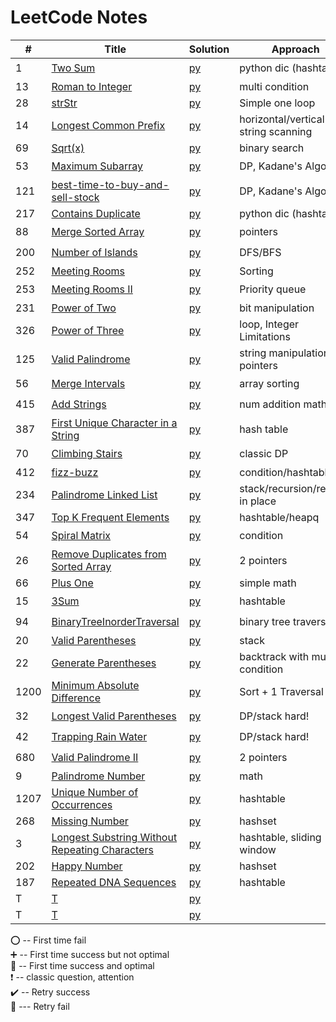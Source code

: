 # LeetCode Notes 


| #    | Title                                                                                                                           | Solution                                                      | Approach                            | Comments                                   |  
|------|---------------------------------------------------------------------------------------------------------------------------------|---------------------------------------------------------------|-------------------------------------|--------------------------------------------|
| 1    | [Two Sum](https://leetcode.com/problems/two-sum/)                                                                               | [py](hashTable/TwoSum.md)                                     | python dic (hashtable)              | :heavy_exclamation_mark:  :100:            |
| 13   | [Roman to Integer](https://leetcode.com/problems/roman-to-integer/)                                                             | [py](general/Roman.md)                                        | multi condition                     | :heavy_plus_sign:                          |
| 28   | [strStr](https://leetcode.com/problems/implement-strstr/)                                                                       | [py](general/strStr.md)                                       | Simple one loop                     | :100:                                      |
| 14   | [Longest Common Prefix](https://leetcode.com/problems/longest-common-prefix/)                                                   | [py](general/prefix.md)                                       | horizontal/vertical string scanning | :100:                                      |
| 69   | [Sqrt(x)](https://leetcode.com/problems/sqrtx/)                                                                                 | [py](./math/sqrt.md)                                          | binary search                       | :heavy_plus_sign:                          |
| 53   | [Maximum Subarray](https://leetcode.com/problems/maximum-subarray/)                                                             | [py](dynamicProgramming/maximumSubarray.md)                   | DP, Kadane's Algorithm              | :o:                                        |
| 121  | [best-time-to-buy-and-sell-stock](https://leetcode.com/problems/best-time-to-buy-and-sell-stock/)                               | [py](dynamicProgramming/stock.md)                             | DP, Kadane's Algorithm              | :heavy_exclamation_mark:  :o:              |
| 217  | [Contains Duplicate](https://leetcode.com/problems/contains-duplicate/)                                                         | [py](general/containDuplicates.md)                            | python dic (hashtable)              | :100:                                      |
| 88   | [Merge Sorted Array](https://leetcode.com/problems/merge-sorted-array/)                                                         | [py](pointers/MergeSortedArray.md)                            | pointers                            | :o:                                        |
| 200  | [Number of Islands](https://leetcode.com/problems/number-of-islands/)                                                           | [py](DFS-BFS/number-of-islands.md)                            | DFS/BFS                             | :o:                                        |
| 252  | [Meeting Rooms](https://leetcode.com/problems/meeting-rooms/)                                                                   | [py](array/MeetingRooms.md)                                   | Sorting                             | :100:                                      |
| 253  | [Meeting Rooms II](https://leetcode.com/problems/meeting-rooms-ii/)                                                             | [py](heap/MeetingRoomsII.md)                                  | Priority queue                      | :o:                                        |
| 231  | [Power of Two](https://leetcode.com/problems/power-of-two/)                                                                     | [py](BitManipulation/PowerofTwo.md)                           | bit manipulation                    | :heavy_plus_sign:                          |
| 326  | [Power of Three](https://leetcode.com/problems/power-of-three/)                                                                 | [py](BitManipulation/PowerofThree.md)                         | loop, Integer Limitations           | :heavy_plus_sign:                          |
| 125  | [Valid Palindrome](https://leetcode.com/problems/valid-palindrome/)                                                             | [py](string/ValidPalindrome.md)                               | string manipulation/ 2 pointers     | :100:                                      |
| 56   | [Merge Intervals](https://leetcode.com/problems/merge-intervals/)                                                               | [py](array/MergeIntervals.md)                                 | array sorting                       | :o:                                        |
| 415  | [Add Strings](https://leetcode.com/problems/add-strings/)                                                                       | [py](math/AddStrings.md)                                      | num addition math                   | :o:                                        |
| 387  | [First Unique Character in a String](https://leetcode.com/problems/first-unique-character-in-a-string/)                         | [py](hashTable/FirstUniqueCharInString.md)                    | hash table                          | :100:                                      |
| 70   | [Climbing Stairs](https://leetcode.com/problems/climbing-stairs/)                                                               | [py](dynamicProgramming/ClimbingStairs.md)                    | classic DP                          | :heavy_exclamation_mark: :heavy_plus_sign: |
| 412  | [fizz-buzz](https://leetcode.com/problems/fizz-buzz/)                                                                           | [py](general/fizz-buzz.md)                                    | condition/hashtable                 | :100:                                      |
| 234  | [Palindrome Linked List](https://leetcode.com/problems/palindrome-linked-list/)                                                 | [py](linkedList/PalindromeLinkedList.md)                      | stack/recursion/reverse in place    | :heavy_exclamation_mark: :heavy_plus_sign: |
| 347  | [Top K Frequent Elements](https://leetcode.com/problems/top-k-frequent-elements/)                                               | [py](hashTable/TopKElements.md)                               | hashtable/heapq                     | :heavy_plus_sign:                          |
| 54   | [Spiral Matrix](https://leetcode.com/problems/spiral-matrix/)                                                                   | [py](general/SpiralMatrix.md)                                 | condition                           | :o:                                        |
| 26   | [Remove Duplicates from Sorted Array](https://leetcode.com/problems/remove-duplicates-from-sorted-array/)                       | [py](pointers/remove-duplicates-from-sorted-array.md)         | 2 pointers                          | :100:                                      |
| 66   | [Plus One](https://leetcode.com/problems/plus-one/)                                                                             | [py](general/PlusOne.md)                                      | simple math                         | :100:                                      |
| 15   | [3Sum](https://leetcode.com/problems/3sum/)                                                                                     | [py](hashTable/3sum.md)                                       | hashtable                           | :o:                                        |
| 94   | [BinaryTreeInorderTraversal](https://leetcode.com/problems/binary-tree-inorder-traversal/)                                      | [py](BinaryTree/BinaryTreeInorderTraversal.md)                | binary tree traversal               | :o:                                        |
| 20   | [Valid Parentheses](https://leetcode.com/problems/valid-parentheses/)                                                           | [py](stack/ValidParentheses.md)                               | stack                               | :100:                                      |
| 22   | [Generate Parentheses](https://leetcode.com/problems/generate-parentheses/)                                                     | [py](backtrack/GenerateParentheses.md)                        | backtrack with multiple condition   | :o:                                        |
| 1200 | [Minimum Absolute Difference](https://leetcode.com/problems/minimum-absolute-difference/)                                       | [py](general/MinimumAbsoluteDifference.md)                    | Sort + 1 Traversal                  | :100:                                      |
| 32   | [Longest Valid Parentheses](https://leetcode.com/problems/longest-valid-parentheses/)                                           | [py](dynamicProgramming/LongestValidParentheses.md)           | DP/stack   hard!                    | :o:                                        |
| 42   | [Trapping Rain Water](https://leetcode.com/problems/trapping-rain-water/)                                                       | [py](stack/TrappingRainWater.md)                              | DP/stack   hard!                    | :o:                                        |
| 680  | [Valid Palindrome II](https://leetcode.com/problems/valid-palindrome-ii/)                                                       | [py](pointers/ValidPalindromeII.md)                           | 2 pointers                          | :o:                                        |
| 9    | [Palindrome Number](https://leetcode.com/problems/palindrome-number/)                                                           | [py](general/PalindromeNumber.md)                             | math                                | :heavy_plus_sign:                          |
| 1207 | [Unique Number of Occurrences](https://leetcode.com/problems/unique-number-of-occurrences/)                                     | [py](hashTable/UniqueNumberOccurrences.md)                    | hashtable                           | :100:                                      |
| 268  | [Missing Number](https://leetcode.com/problems/missing-number/)                                                                 | [py](hashTable/MissingNumber.md)                              | hashset                             | :heavy_plus_sign:                          |
| 3    | [Longest Substring Without Repeating Characters](https://leetcode.com/problems/longest-substring-without-repeating-characters/) | [py](hashTable/LongestSubstringWithoutRepeatingCharacters.md) | hashtable, sliding window           | :o:                                        |
| 202  | [Happy Number](https://leetcode.com/problems/happy-number/)                                                                     | [py](hashTable/happy_number.md)                               | hashset                             | :100:                                      |
| 187  | [Repeated DNA Sequences](https://leetcode.com/problems/repeated-dna-sequences/)                                                 | [py](hashTable/RepeatedDNASequences.md)                       | hashtable                           | :100:                                      |
| T    | [T]()                                                                                                                           | [py](hashTable/strStr.md)                                     |                                     |                                            |
| T    | [T]()                                                                                                                           | [py](hashTable/strStr.md)                                     |                                     |                                            |

:o: -- First time fail       
:heavy_plus_sign: -- First time success but not optimal     
:100: -- First time success and optimal    
:heavy_exclamation_mark: -- classic question, attention        
:heavy_check_mark: -- Retry success      
:small_red_triangle: --- Retry fail     

